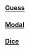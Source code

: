 
## [Guess](https://datpham-123.github.io/js-dom-projects/guess/)

## [Modal](https://datpham-123.github.io/js-dom-projects/modal/)

## [Dice](https://datpham-123.github.io/js-dom-projects/dice/)

